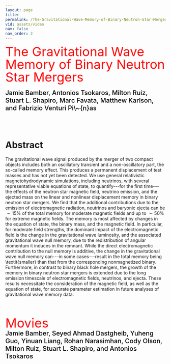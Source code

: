 ```yaml
---
layout: page
title: 
permalink: /The-Gravitational-Wave-Memory-of-Binary-Neutron-Star-Mergers/
vid: assets/video
nav: false
nav_order: 2
---
```


<div class="alert alert-block alert-success">
     <span style="color:red;font-weight:400;font-size:40px;line-height:1em">
        The Gravitational Wave Memory of Binary Neutron Star Mergers
     </span>
     <br/><br/>
     <span style="color:black;font-weight:500;font-size:20px">
     Jamie Bamber, Antonios Tsokaros, Milton Ruiz, Stuart L. Shapiro, Marc Favata, Matthew Karlson, and Fabrizio Venturi Pi\~{n}as
     </span>
</div>


<!---
# <font color="green"> Jet like structures in low-mass binary neutron star merger remnants </font>
**Jamie Bamber, Antonios Tsokaros, Milton Ruiz, and Stuart L. Shapiro**

**Jamie Bamber,**<sup>1</sup> **Antonios Tsokaros,**<sup>1,2,3</sup> **Milton Ruiz,**<sup>4</sup> **and Stuart L. Shapiro**<sup>1,5</sup>

<sup>1</sup>*Department of Physics, University of Illinois at Urbana-Champaign, Urbana, IL 61801, USA*

<sup>2</sup>*National Center for Supercomputing Applications, University of Illinois at Urbana-Champaign, Urbana, IL 61801, USA*

<sup>3</sup>*Research Center for Astronomy and Applied Mathematics, Academy of Athens, Athens 11527, Greece*

<sup>4</sup>*Departament d’Astronomia i Astrofı́sica, Universitat de València, C/ Dr Moliner 50, 46100, Burjassot (València), Spain*

<sup>5</sup>*Department of Astronomy & NCSA, University of Illinois at Urbana-Champaign, Urbana, IL 61801, USA*
--->


<!---  May 2, 2025     &emsp;&emsp; [arXiv:2505.01495](https://arxiv.org/abs/2505.01495)   --->
<br/><br/>


# Abstract 
The gravitational wave  signal produced by the merger of two compact objects
includes both an oscillatory transient and a non-oscillatory part, the
so-called memory effect. This produces a permanent displacement of test masses
and has not yet been detected. We use general relativistic magnetohydrodynamic
simulations, including neutrinos, with several representative viable equations
of state, to quantify---for the first time---the effects of the neutron star
magnetic field, neutrino emission, and the ejected mass on the linear
and nonlinear displacement memory in binary neutron star mergers. We find that
the additional contributions due to the emission of electromagnetic
radiation, neutrinos and baryonic ejecta can be $\sim 15\%$ of the total
memory for moderate magnetic fields and up to $\sim 50\%$ for extreme magnetic
fields.  The memory is most affected by changes in the equation of
state, the binary mass, and the magnetic field. In particular, for moderate
field strengths, the dominant impact of the electromagnetic field is the change
in the gravitational wave luminosity, and the associated gravitational wave
null memory, due to the redistribution of angular momentum it induces in the
remnant. While the direct electromagnetic contribution to the null memory is
additive, the change in the gravitational wave null memory can---in
some cases---result in the total memory being \textit{smaller} than
that from the corresponding nonmagnetized binary.  Furthermore, in contrast to
binary black hole mergers, the growth of the memory in binary neutron
star mergers is extended due to the long emission timescale of
electromagnetic fields, neutrinos, and ejecta. These results
necessitate the consideration of the magnetic field, as well as the
equation of state, for accurate parameter estimation in future
analyses of gravitational wave memory data. 


<br/><br/>

<!---
# Movies
**Nawaf Aldrees, Jamie Bamber, Jonah Doppelt, Yinuan Liang, Rohan Narasimhan, Milton Ruiz, Stuart L. Shapiro, Antonios Tsokaros, and Eric Yu**
<br/><br/>
--->

<div class="alert alert-block alert-info">
     <span style="color:red;font-weight:400;font-size:40px;line-height:1em">
        Movies
     </span>
     <br/>
     <span style="color:black;font-weight:500;font-size:20px">
     Jamie Bamber, Seyed Ahmad Dastgheib, Yuheng Guo, Yinuan Liang, Rohan Narasimhan, Cody Olson, Milton Ruiz, Stuart L. Shapiro, and Antonios Tsokaros
     </span>
</div>

<br/>

<!---
---
#### 3D Dynamical Evolution visualization

<iframe width="760" height="450" src="https://www.youtube.com/embed/Zz5NkRv-Y0M" frameborder="0" allowfullscreen></iframe>
<br/>

---
#### Gravitational Waves h+ Polarization (Equatorial Plane)


--->





